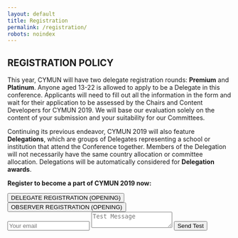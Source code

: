 ```yaml
---
layout: default
title: Registration
permalink: /registration/
robots: noindex
---
```

<h2>REGISTRATION POLICY</h2>
<p>
This year, CYMUN will have two delegate registration rounds: <strong>Premium</strong> and <strong>Platinum</strong>. Anyone aged 13-22 is allowed to apply to be a Delegate in this conference. Applicants will need to fill out all the information in the form and wait for their application to be assessed by the Chairs and Content Developers for CYMUN 2019. We will base our evaluation solely on the content of your submission and your suitability for our Committees.

Continuing its previous endeavor, CYMUN 2019 will also feature <strong>Delegations</strong>, which are groups of Delegates representing a school or institution that attend the Conference together. Members of the Delegation will not necessarily have the same country allocation or committee allocation. Delegations will be automatically considered for <strong>Delegation awards</strong>.

<strong>Register to become a part of CYMUN 2019 now:</strong>
</p>
<button type="submit" formaction="/delegate-registration" class="blog-button">DELEGATE REGISTRATION (OPENING)</button>
<button type="submit" formaction="/observer-registration" class="blog-button">OBSERVER REGISTRATION (OPENING)</button>
<form method="POST" action="https://formspree.io/tunnaduong@gmail.com">
  <input type="email" name="email" placeholder="Your email">
  <textarea name="message" placeholder="Test Message"></textarea>
  <button type="submit">Send Test</button>
</form>
